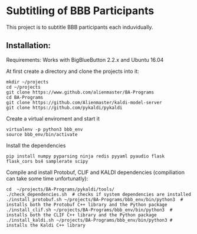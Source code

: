 # Subtitling of BBB Participants
This project is to subtitle BBB participants each induvidually.

## Installation:
Requirements:
Works with BigBlueButton 2.2.x and Ubuntu 16.04

At first create a directory and clone the projects into it:
```Shell
mkdir ~/projects
cd ~/projects
git clone https://www.github.com/alienmaster/BA-Programs
cd BA-Programs
git clone https://github.com/Alienmaster/kaldi-model-server
git clone https://github.com/pykaldi/pykaldi
```
Create a virtual enviroment and start it
```Shell
virtualenv -p python3 bbb_env
source bbb_env/bin/activate
```
Install the dependencies
```Shell
pip install numpy pyparsing ninja redis pyyaml pyaudio flask flask_cors bs4 samplerate scipy
```

Compile and install Protobuf, CLIF and KALDI dependencies (compiliation can take some time unfortunatly):
```Shell
cd  ~/projects/BA-Programs/pykaldi/tools/
./check_dependencies.sh  # checks if system dependencies are installed
./install_protobuf.sh ~/projects/BA-Programs/bbb_env/bin/python3  # installs both the Protobuf C++ library and the Python package
./install_clif.sh ~/projects/BA-Programs/bbb_env/bin/python3  # installs both the CLIF C++ library and the Python package
./install_kaldi.sh ~/projects/BA-Programs/bbb_env/bin/python3 # installs the Kaldi C++ library